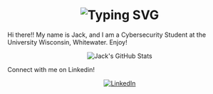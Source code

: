 <div align="center">
    <h1>
        <img src="https://readme-typing-svg.herokuapp.com?font=Jetbrains+mono&size=40&duration=3000&color=33FF33&center=true&vCenter=true&width=435&lines=Hello..+I'm+Jack;This+is..;..my+Github..;" alt="Typing SVG"/>
    </h1>
</div>


Hi there!! My name is Jack, and I am a Cybersecurity Student at the University Wisconsin, Whitewater. Enjoy! 
<div align="center">
    <img src="https://github-profile-summary-cards.vercel.app/api/cards/profile-details?username=[YourGitHub]&theme=github_dark" alt="Jack's GitHub Stats"/>
</div>

Connect with me on Linkedin!
<div align="center">
    <!-- Replace href with your links -->
    <a href="https://www.linkedin.com/in/jack-vopal-737a00290/">
        <img src="https://img.shields.io/badge/LinkedIn-0077B5?style=for-the-badge&logo=linkedin&logoColor=white" alt="LinkedIn"/>
    </a>
</div>
